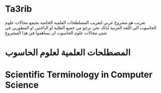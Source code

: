 # Ta3rib
تعريب هو مشروع عربي لتعريب المصلطحات العلمية الخاصة بجيمع مجالات علوم الحاسوب الى اللغة العربية 
لذلك نحن نرجو من جميع الطلبة او الباحثين او المطورين في شتى مجالات علوم الحاسوب ان يساهموا في هدا المشروع 

#  المصطلحات العلمية لعلوم الحاسوب
# Scientific Terminology in Computer Science



